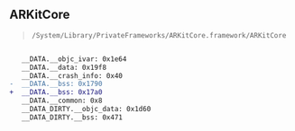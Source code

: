 ## ARKitCore

> `/System/Library/PrivateFrameworks/ARKitCore.framework/ARKitCore`

```diff

   __DATA.__objc_ivar: 0x1e64
   __DATA.__data: 0x19f8
   __DATA.__crash_info: 0x40
-  __DATA.__bss: 0x1790
+  __DATA.__bss: 0x17a0
   __DATA.__common: 0x8
   __DATA_DIRTY.__objc_data: 0x1d60
   __DATA_DIRTY.__bss: 0x471

```
